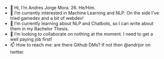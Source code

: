 - 👋 Hi, I’m Andres Jorge Mora. 26. He/Him.
- 👀 I’m currently interested in Machine Learning and NLP. On the side I've tried gamedev and a bit of webdev!
- 🌱 I’m currently learning about NLP and Chatbots, so I can write about them in my Bachelor Thesis.
- 💞️ I’m looking to collaborate on nothing at the moment. I need to get a well paying job first!
- 📫 How to reach me: are there Github DMs? If not then @andrijor on twitter.

<!---
Andrijor/Andrijor is a ✨ special ✨ repository because its `README.md` (this file) appears on your GitHub profile.
You can click the Preview link to take a look at your changes.
--->
